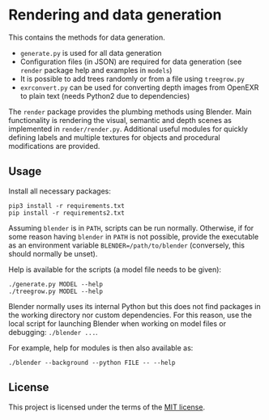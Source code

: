 # Rendering and data generation

This contains the methods for data generation.

- `generate.py` is used for all data generation
- Configuration files (in JSON) are required for data generation (see
  `render` package help and examples in `models`)
- It is possible to add trees randomly or from a file using
  `treegrow.py`
- `exrconvert.py` can be used for converting depth images from OpenEXR
  to plain text (needs Python2 due to dependencies)

The `render` package provides the plumbing methods using Blender. Main
functionality is rendering the visual, semantic and depth scenes as
implemented in `render/render.py`.  Additional useful modules for
quickly defining labels and multiple textures for objects and
procedural modifications are provided.

## Usage

Install all necessary packages:

```
pip3 install -r requirements.txt
pip install -r requirements2.txt
```

Assuming `blender` is in `PATH`, scripts can be run
normally. Otherwise, if for some reason having `blender` in `PATH` is
not possible, provide the executable as an environment variable
`BLENDER=/path/to/blender` (conversely, this should normally be
unset).

Help is available for the scripts (a model file needs to be given):

```
./generate.py MODEL --help
./treegrow.py MODEL --help
```

Blender normally uses its internal Python but this does not find
packages in the working directory nor custom dependencies. For this
reason, use the local script for launching Blender when working on
model files or debugging: `./blender ...`.

For example, help for modules is then also available as:

```
./blender --background --python FILE -- --help
```

## License

This project is licensed under the terms of the
[MIT license](LICENSE.md).
